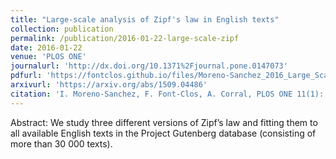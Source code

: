 ```yaml
---
title: "Large-scale analysis of Zipf's law in English texts"
collection: publication
permalink: /publication/2016-01-22-large-scale-zipf
date: 2016-01-22
venue: 'PLOS ONE'
journalurl: 'http://dx.doi.org/10.1371%2Fjournal.pone.0147073'
pdfurl: 'https://fontclos.github.io/files/Moreno-Sanchez_2016_Large_Scale_Analysis_Zipf.pdf'
arxivurl: 'https://arxiv.org/abs/1509.04486'
citation: 'I. Moreno-Sanchez, F. Font-Clos, A. Corral, PLOS ONE 11(1): e0147073'
---
```

Abstract: We study  three different versions of Zipf’s law and fitting them to all available English texts in the Project Gutenberg database (consisting of more than 30 000 texts).
